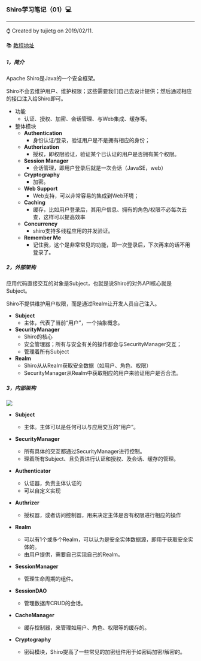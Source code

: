 ### Shiro学习笔记（01）💻

---

⌚️  Created by tujietg on 2019/02/11.

📚  [教程地址](https://jinnianshilongnian.iteye.com/blog/2018398)

##### 1，简介

Apache Shiro是Java的一个安全框架。

Shiro不会去维护用户、维护权限；这些需要我们自己去设计提供；然后通过相应的接口注入给Shiro即可。

- 功能
  - 认证、授权、加密、会话管理、与Web集成、缓存等。
- 整体模块
  - **Authentication**
    - 身份认证/登录，验证用户是不是拥有相应的身份；
  - **Authorization**
    - 授权，即权限验证，验证某个已认证的用户是否拥有某个权限。
  - **Session Manager**
    - 会话管理，即用户登录后就是一次会话（JavaSE，web）
  - **Cryptography**
    - 加密。
  - **Web Support**
    - Web支持，可以非常容易的集成到Web环境；
  - **Caching**
    - 缓存，比如用户登录后，其用户信息、拥有的角色/权限不必每次去查，这样可以提高效率
  - **Concurrency**
    - shiro支持多线程应用的并发验证。
  - **Remember Me**
    - 记住我，这个是非常常见的功能，即一次登录后，下次再来的话不用登录了。

##### 2，外部架构

应用代码直接交互的对象是Subject，也就是说Shiro的对外API核心就是Subject。

Shiro不提供维护用户权限，而是通过Realm让开发人员自己注入。

- **Subject**
  - 主体，代表了当前“用户”，一个抽象概念。
- **SecurityManager**
  - Shiro的核心
  - 安全管理器；所有与安全有关的操作都会与SecurityManager交互；
  - 管理着所有Subject
- **Realm**
  - Shiro从从Realm获取安全数据（如用户、角色、权限）
  - SecurityManager从Realm中获取相应的用户来验证用户是否合法。

##### 3，内部架构

![](http://dl2.iteye.com/upload/attachment/0093/9792/9b959a65-799d-396e-b5f5-b4fcfe88f53c.png)



- **Subject**

  - 主体。主体可以是任何可以与应用交互的“用户”。

- **SecurityManager**

  - 所有具体的交互都通过SecurityManager进行控制。
  - 理着所有Subject、且负责进行认证和授权、及会话、缓存的管理。

- **Authenticator**

  - 认证器，负责主体认证的
  - 可以自定义实现

- **Authrizer**

  - 授权器，或者访问控制器，用来决定主体是否有权限进行相应的操作

- **Realm**

  - 可以有1个或多个Realm，可以认为是安全实体数据源，即用于获取安全实体的。
  - 由用户提供，需要自己实现自己的Realm。

- **SessionManager**

  - 管理生命周期的组件。

- **SessionDAO**

  - 管理数据库CRUD的会话。

- **CacheManager**

  - 缓存控制器，来管理如用户、角色、权限等的缓存的。

- **Cryptography**

  - 密码模块，Shiro提高了一些常见的加密组件用于如密码加密/解密的。












